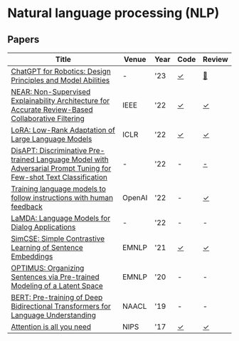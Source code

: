 # Natural language processing (NLP) 
## Papers
| Title | Venue | Year | Code | Review |
|-|-|-|-|-|
| [ChatGPT for Robotics: Design Principles and Model Abilities](https://www.microsoft.com/en-us/research/uploads/prod/2023/02/ChatGPT___Robotics.pdf) | - | '23 | [✓](https://github.com/microsoft/PromptCraft-Robotics) | [🔧](./ChatGPT4Robotics/) |
| [NEAR: Non-Supervised Explainability Architecture for Accurate Review-Based Collaborative Filtering](./NEAR.pdf) | IEEE | '22 | [✓](https://github.com/IKMLab/PHD_Dissertation_Reinald_Pugoy_P78077040) | [✓](./NEAR/) |
| [LoRA: Low-Rank Adaptation of Large Language Models](https://arxiv.org/abs/2106.09685) | ICLR | '22 | [✓](https://github.com/huggingface/peft/blob/main/src/peft/tuners/lora.py) | [✓](./Lora/) |
| [DisAPT: Discriminative Pre-trained Language Model with Adversarial Prompt Tuning for Few-shot Text Classification]() | - | '22 | - | [-](./DisAPT/) | 
| [Training language models to follow instructions with human feedback](https://arxiv.org/pdf/2203.02155.pdf) | OpenAI | '22 | - | [✓](./ChatGPT) |
| [LaMDA: Language Models for Dialog Applications](https://arxiv.org/pdf/2201.08239.pdf) | - | '22 | - | - |
| [SimCSE: Simple Contrastive Learning of Sentence Embeddings](https://arxiv.org/abs/2104.08821) | EMNLP | '21 | [✓](https://github.com/princeton-nlp/SimCSE) | [✓](./SimCSE/) |
| [OPTIMUS: Organizing Sentences via Pre-trained Modeling of a Latent Space](https://arxiv.org/abs/2004.04092) | EMNLP | '20 | - | - |
| [BERT: Pre-training of Deep Bidirectional Transformers for Language Understanding](https://aclanthology.org/N19-1423/) | NAACL | '19 | - | - |
| [Attention is all you need](https://arxiv.org/abs/1706.03762) | NIPS | '17 | [✓](https://nlp.seas.harvard.edu/2018/04/03/attention.html) | [✓](./AttentionIsAllYouNeed/) |
